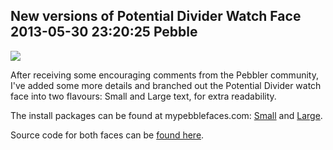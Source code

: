 New versions of Potential Divider Watch Face
2013-05-30 23:20:25
Pebble
---

![](/assets/import/media/2013/05/dividersizes.png?w=545)

After receiving some encouraging comments from the Pebbler community, I've added some more details and branched out the Potential Divider watch face into two flavours: Small and Large text, for extra readability.

The install packages can be found at mypebblefaces.com: <a href="http://www.mypebblefaces.com/view?fID=3745&aName=Bonsitm&pageTitle=Potential+Divider&auID=3905">Small</a> and <a href="http://www.mypebblefaces.com/view?fID=3754&aName=Bonsitm&pageTitle=Potential+Divider+Large+Edition&auID=3905">Large</a>.

Source code for both faces can be <a href="https://www.dropbox.com/s/iuynpy0tn3reg9r/Divider%20Small%20and%20Large.zip?v=0mcn">found here</a>.
